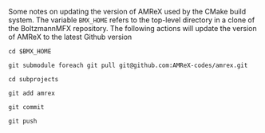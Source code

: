Some notes on updating the version of AMReX used by the CMake build system. The
variable `BMX_HOME` refers to the top-level directory in a clone of the
BoltzmannMFX repository. The following actions will update the version of AMReX
to the latest Github version

```
cd $BMX_HOME
```
```
git submodule foreach git pull git@github.com:AMReX-codes/amrex.git
```
```
cd subprojects
```
```
git add amrex
```
```
git commit
```
```
git push
```
